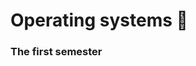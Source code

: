 # Operating systems 💽


<h3>The first semester</h3>
<ul>

</ul>

<!-- 
  <li>: <a href="">Task</a> | <a href="">Solution</a>;</li> 
  <li>: <a href="">Task</a> | <a href="">Solution</a>;</li>
  
-->
